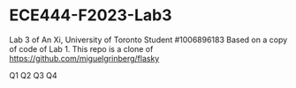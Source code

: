 # ECE444-F2023-Lab3
Lab 3 of An Xi, University of Toronto Student #1006896183
Based on a copy of code of Lab 1.
This repo is a clone of https://github.com/miguelgrinberg/flasky

Q1
Q2
Q3
Q4
